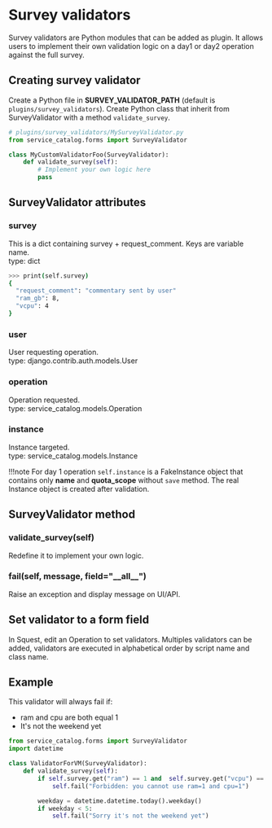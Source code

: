 # Survey validators

Survey validators are Python modules that can be added as plugin. It allows users to implement their own validation
logic on a day1 or day2 operation against the full survey.

## Creating survey validator

Create a Python file in **SURVEY_VALIDATOR_PATH** (default is `plugins/survey_validators`).
Create Python class that inherit from SurveyValidator with a method `validate_survey`.

```python
# plugins/survey_validators/MySurveyValidator.py
from service_catalog.forms import SurveyValidator

class MyCustomValidatorFoo(SurveyValidator):
    def validate_survey(self):
        # Implement your own logic here
        pass
```

## SurveyValidator attributes

### survey

This is a dict containing survey + request_comment. Keys are variable name.  
type: dict

```bash
>>> print(self.survey)
{
  "request_comment": "commentary sent by user"
  "ram_gb": 8,
  "vcpu": 4
}
```

### user

User requesting operation.  
type: django.contrib.auth.models.User

### operation

Operation requested.   
type: service_catalog.models.Operation

### instance

Instance targeted.  
type: service_catalog.models.Instance

!!!note
    For day 1 operation `self.instance` is a FakeInstance object that contains only **name** and **quota_scope** without `save` method.
    The real Instance object is created after validation.

## SurveyValidator method

### validate_survey(self)

Redefine it to implement your own logic.

### fail(self, message, field="\_\_all\_\_")

Raise an exception and display message on UI/API.

## Set validator to a form field

In Squest, edit an Operation to set validators. Multiples validators can be added, validators are executed in alphabetical order by script name and class name.

## Example

This validator will always fail if:

- ram and cpu are both equal 1
- It's not the weekend yet

```python
from service_catalog.forms import SurveyValidator
import datetime

class ValidatorForVM(SurveyValidator):
    def validate_survey(self):
        if self.survey.get("ram") == 1 and  self.survey.get("vcpu") == 1:
            self.fail("Forbidden: you cannot use ram=1 and cpu=1")

        weekday = datetime.datetime.today().weekday()        
        if weekday < 5:            
            self.fail("Sorry it's not the weekend yet")
```
